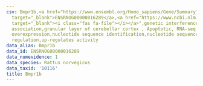 ```yaml
---
csv: Bmpr1b,<a href="https://www.ensembl.org/Homo_sapiens/Gene/Summary?db=core;g=ENSRNOG00000016289"
  target="_blank">ENSRNOG00000016289</a>,<a href="https://www.ncbi.nlm.nih.gov/pubmed/30467350"
  target="_blank"><i class="fas fa-file"></i></a>",genetic interference,functional
  association,granular layer of cerebellar cortex , Apoptotic, RNA-seq assay, hsf-1
  overexpression,nucleotide sequence identification,nucleotide sequence identification,transcriptional
  regulation,up-regulates activity
data_alias: Bmpr1b
data_id: ENSRNOG00000016289
data_numevidence: 1
data_species: Rattus norvegicus
data_taxid: '10116'
title: Bmpr1b
---
```

